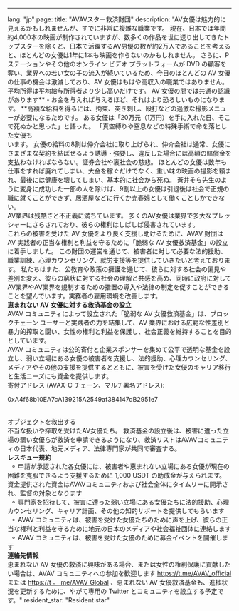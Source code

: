 ---
lang: "jp"
page:
  title: "AVAVスター救済財団"
  description: "AV女優は魅力的に見えるかもしれませんが、すでに非常に複雑な職業です。 現在、日本では年間約4,000本の映画が制作されていますが、数多くの作品を世に送り出してきたトップスターを除くと、日本で活躍するAV男優の数が約2万人であることを考えると、ほとんどの女優は1年に1本も映画を作らないのかもしれません。 さらに、P ステーションやその他のオンライン ビデオ プラットフォームが DVD の顧客を奪い、業界への若い女の子の流入が続いているため、今日のほとんどの AV 女優の仕事の機会は激減しており、AV 女優はもはや高収入の職業ではありません。平均所得は平均給与所得者より少し高いだけです。
AV 女優の間では共通の認識があります** - お金を与えれば与えるほど、それはより恐ろしいものになります。 **高額な給料を得るには、拘束、突き刺し、殴打などの過激な撮影メニューが必要になるためです。 ある女優は「20万元（1万円）を手に入れた日、そこで死ぬかと思った」と語った。 「真空縛りや窒息などの特殊手術で命を落とした女優も<br> います。
女優の給料の8割は仲介会社に取り上げられ、仲介会社は通常、女優にさまざまな契約を結ばせるよう誘導・強要し、違反した場合には高額の賠償金を支払わなければならない。証券会社や裏社会の慈悲。
ほとんどの女優は数年も仕事をすれば廃れてしまい、大金を稼ぐだけでなく、重い味の映画の撮影を頼まれ、最後には健康を壊してしまい、基本的に社会から死ぬ。 蒼井そら先生のように変身に成功した一部の人を除けば、9割以上の女優は引退後は社会で正規の職に就くことができず、居酒屋などに行くか売春婦として働くことしかできない。 <br>
AV業界は残酷さと不正義に満ちています。 多くのAV女優は業界で多大なプレッシャーにさらされており、彼らの権利はしばしば侵害されています。 <br>
これらの被害を受けた AV 女優をより良く支援し助けるために、AVAV 財団は AV 実践者の正当な権利と利益を守るために「脆弱な AV 女優救済基金」の設立に着手しました。 この財団の運営を通じて、被害者に対して必要な法的援助、職業訓練、心理カウンセリング、就労支援等を提供していきたいと考えております。 私たちはまた、公教育や政策の擁護を通じて、彼らに対する社会の偏見や差別を変え、彼らの窮状に対する社会の理解と共感を高め、同時に政府に対してAV業界やAV業界を規制するための措置の導入や法律の制定を促すことができることを望んでいます。実務者の雇用環境を改善します。 <br>
<b>恵まれない AV 女優に対する救済基金の設立</b><br>
AVAV コミュニティによって設立された「脆弱な AV 女優救済基金」は、ブロックチェーン ユーザーと実践者の力を結集して、AV 業界における広範な性差別と暴力的搾取と闘い、女性の権利と利益を保護し、社会正義を維持することを目的としています。 <br>
AVAV コミュニティは公的寄付と企業スポンサーを集めて公平で透明な基金を設立し、弱い立場にある女優の被害者を支援し、法的援助、心理カウンセリング、メディアやその他の支援を提供するとともに、被害を受けた女優のキャリア移行と生活ニーズにも資金を提供します。 <br>
寄付アドレス (AVAX-C チェーン、マルチ署名アドレス):<br>
<p class='text-center text-cred'>0xA4f68b10EA7cA139215A2549af384147dB2951e7</p><br>
オブジェクトを救出する<br>
不当な扱いや搾取を受けたAV女優たち。 救済基金の設立後は、被害に遭った立場の弱い女優らが救済を申請できるようになり、救済リストはAVAVコミュニティの日本代表、地元メディア、法律専門家が共同で審査する。 <br><b>レスキュー規約</b><br>&nbsp;&nbsp;&#9900; 申請が承認された各女優には、被害者や恵まれない立場にある女優が現在の困難を克服できるよう支援するために 1,000 USDT の助成金が与えられます。 資金提供された資金はAVAVコミュニティおよび社会全体にタイムリーに開示され、監督の対象となります<br>&nbsp;&nbsp;&#9900; 専門家を招待して、被害に遭った弱い立場にある女優たちに法的援助、心理カウンセリング、キャリア計画、その他の知的サポートを提供してもらいます<br>
&nbsp;&nbsp;&#9900; AVAV コミュニティは、被害を受けた女優たちのために声を上げ、彼らの正当な権利と利益を守るために地元の日本のメディアや社会福祉団体に連絡します<br>
&nbsp;&nbsp;&#9900; AVAV コミュニティは、被害を受けた女優のために募金イベントを開催します<br>
<b>連絡先情報</b><br>
恵まれない AV 女優の救済に興味がある場合、または女性の権利保護に貢献したい場合は、AVAV コミュニティへの参加を歓迎します <a href='https://t.me/AVAV_official' target='_blank' class='text-cred '>https://t.me/AVAV_official</a> または <a href='https://t.me/AVAV_Global' target='_blank' class='text-cred'>https://t 。 me/AVAV_Global</a> 、恵まれない AV 女優救済基金も、進捗状況を更新するために、やがて専用の Twitter とコミュニティを設立する予定です。"
  resident_star: "Resident star"